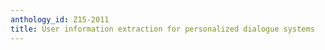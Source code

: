 ```yaml
---
anthology_id: Z15-2011
title: User information extraction for personalized dialogue systems
---
```

